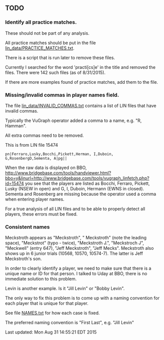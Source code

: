 ## TODO

### Identify all practice matches. 

These should not be part of any analysis.

All practice matches should be put in the file [lin_data/PRACTICE_MATCHES.txt](PRACTICE_MATCHES.txt).

There is a script that is run later to remove these files.

Currently I searched for the word 'practi[cs]e' in the title and removed the files. 
There were 142 such files (as of 8/31/2015).

If there are more examples found of practice matches, add them to the file.

### Missing/invalid commas in player names field.

The file [lin_data/INVALID_COMMAS.txt](INVALID_COMMAS.txt) contains a list of LIN files that have invalid commas.

Typically the VuGraph operator added a comma to a name, e.g. "R, Hamman".

All extra commas need to be removed.

This is from LIN file 15474

```
pn|Ferraro,Lusky,Bocchi,Pickett,Herman, I,Duboin, G,RosenbergD,Sementa, A|pg||
```

When the raw data is displayed on BBO,
http://www.bridgebase.com/tools/handviewer.html?bbo=y&linurl=http://www.bridgebase.com/tools/vugraph_linfetch.php?id=15474
you see that the players are listed as Bocchi, Ferraro, Pickett, Lusky (NSEW in open) and G, I, Duboin, Hermann (EWNS in closed). Sementa and Rosenberg are missing because the operator used a comma when entering player names.

For a true analysis of all LIN files and to be able to properly detect all players, these errors must be fixed.

### Consistent names

Meckstroth appears as "Meckstroth", " Meckstroth" (note the leading space), "Meckstrot" (typo - twice), "Meckstroth J.", "Meckstroch J", "Meckwell" (entry 647), "Jeff Meckstroth", "Jeff Mecks". Meckstroth also shows up in 6 junior trials (10568, 10570, 10574-7).  The latter is Jeff Meckstroth's son.

In order to clearly identify a player, we need to make sure that there is a unique name or ID for that person. I talked to Uday at BBO, there is no immediate solution to this problem.

Levin is another example. Is it "Jill Levin" or "Bobby Levin".

The only way to fix this problem is to come up with a naming convention for each player that is unique for that player.

See file [NAMES.txt](NAMES.txt) for how each case is fixed.

The preferred naming convention is "First Last", e.g. "Jill Levin"


Last updated:
Mon Aug 31 14:55:21 EDT 2015
